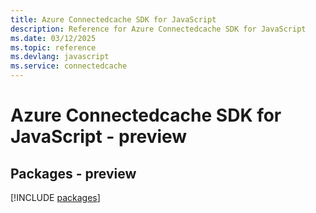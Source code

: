 ```yaml
---
title: Azure Connectedcache SDK for JavaScript
description: Reference for Azure Connectedcache SDK for JavaScript
ms.date: 03/12/2025
ms.topic: reference
ms.devlang: javascript
ms.service: connectedcache
---
```

# Azure Connectedcache SDK for JavaScript - preview
## Packages - preview
[!INCLUDE [packages](connectedcache-index.md)]
